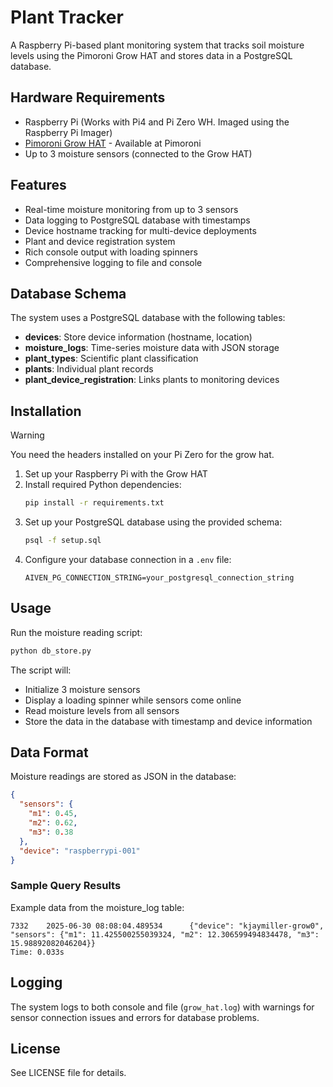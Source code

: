 # Plant Tracker

A Raspberry Pi-based plant monitoring system that tracks soil moisture levels using the Pimoroni Grow HAT and stores data in a PostgreSQL database.

## Hardware Requirements

- Raspberry Pi (Works with Pi4 and Pi Zero WH. Imaged using the Raspberry Pi Imager)
- [Pimoroni Grow HAT](https://shop.pimoroni.com/products/grow) - Available at Pimoroni
- Up to 3 moisture sensors (connected to the Grow HAT)

## Features

- Real-time moisture monitoring from up to 3 sensors
- Data logging to PostgreSQL database with timestamps
- Device hostname tracking for multi-device deployments
- Plant and device registration system
- Rich console output with loading spinners
- Comprehensive logging to file and console

## Database Schema

The system uses a PostgreSQL database with the following tables:

- **devices**: Store device information (hostname, location)
- **moisture_logs**: Time-series moisture data with JSON storage
- **plant_types**: Scientific plant classification
- **plants**: Individual plant records
- **plant_device_registration**: Links plants to monitoring devices

## Installation

> [!WARNING]
> You need the headers installed on your Pi Zero for the grow hat.

1. Set up your Raspberry Pi with the Grow HAT
2. Install required Python dependencies:
   ```bash
   pip install -r requirements.txt
   ```
3. Set up your PostgreSQL database using the provided schema:
   ```bash
   psql -f setup.sql
   ```
4. Configure your database connection in a `.env` file:
   ```
   AIVEN_PG_CONNECTION_STRING=your_postgresql_connection_string
   ```

## Usage

Run the moisture reading script:
```bash
python db_store.py
```

The script will:
- Initialize 3 moisture sensors
- Display a loading spinner while sensors come online
- Read moisture levels from all sensors
- Store the data in the database with timestamp and device information

## Data Format

Moisture readings are stored as JSON in the database:
```json
{
  "sensors": {
    "m1": 0.45,
    "m2": 0.62,
    "m3": 0.38
  },
  "device": "raspberrypi-001"
}
```

### Sample Query Results

Example data from the moisture_log table:
```
7332    2025-06-30 08:08:04.489534      {"device": "kjaymiller-grow0", "sensors": {"m1": 11.425500255039324, "m2": 12.306599494834478, "m3": 15.98892082046204}}
Time: 0.033s
```

## Logging

The system logs to both console and file (`grow_hat.log`) with warnings for sensor connection issues and errors for database problems.

## License

See LICENSE file for details.
